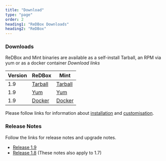 ```yaml
---
title: "Download"
type: "page"
order: 2
heading1: "ReDBox Downloads" 
heading2: "ReDBox"
---
```

### Downloads
ReDBox and Mint binaries are available as a self-install Tarball, an RPM via yum or as a docker container 
*Download links* 

| Version | ReDBox | Mint |
| --- | --- | --- | 
| 1.9 | [Tarball](http://dev.redboxresearchdata.com.au/nexus/service/local/artifact/maven/redirect?r=releases&g=com.googlecode.redbox-mint&a=redbox-distro&v=LATEST&c=build&e=tar.gz) | [Tarball](http://dev.redboxresearchdata.com.au/nexus/service/local/artifact/maven/redirect?r=releases&g=com.googlecode.redbox-mint&a=mint-distro&v=LATEST&c=build&e=tar.gz) |
| 1.9 | [Yum](http://dev.redboxresearchdata.com.au/yum/releases/) | [Yum](http://dev.redboxresearchdata.com.au/yum/releases/) |
| 1.9 | [Docker](https://hub.docker.com/r/qcifengineering/redbox/) | [Docker](https://hub.docker.com/r/qcifengineering/mint/) |

Please follow links for information about [installation](http://www.redboxresearchdata.com.au/documentation/installguide) and [customisation](http://www.redboxresearchdata.com.au/documentation/how-to/institutional-builds).

### Release Notes
Follow the links for release notes and upgrade notes.
* [Release 1.9](./release19.html)
* [Release 1.8](./release18.html) (These notes also apply to 1.7)


